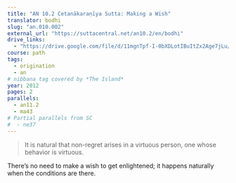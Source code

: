 ```yaml
---
title: "AN 10.2 Cetanākaraṇīya Sutta: Making a Wish"
translator: bodhi
slug: "an.010.002"
external_url: "https://suttacentral.net/an10.2/en/bodhi"
drive_links:
  - "https://drive.google.com/file/d/11mgnTpf-I-0bXDLotIBuItZx2Age7jLu/view?usp=drivesdk"
course: path
tags:
  - origination
  - an
# nibbana tag covered by *The Island*
year: 2012
pages: 2
parallels:
  - an11.2
  - ma43
# Partial parallels from SC
#  - ne37
---
```


> It is natural that non-regret arises in a virtuous person, one whose behavior is virtuous.

There’s no need to make a wish to get enlightened; it happens naturally when the conditions are there.
